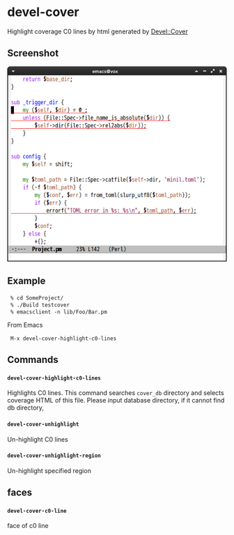 # devel-cover

Highlight coverage C0 lines by html generated by [Devel::Cover](https://metacpan.org/module/Devel::Cover)


## Screenshot

![devel-cover](image/devel-cover1.png)


## Example

```
 % cd SomeProject/
 % ./Build testcover
 % emacsclient -n lib/Foo/Bar.pm
```

From Emacs
```
 M-x devel-cover-highlight-c0-lines
```


## Commands

#### `devel-cover-highlight-c0-lines`

Highlights C0 lines. This command searches `cover_db` directory and
selects coverage HTML of this file. Please input database directory,
if it cannot find db directory,

#### `devel-cover-unhighlight`

Un-highlight C0 lines

#### `devel-cover-unhighlight-region`

Un-highlight specified region


## faces

#### `devel-cover-c0-line`

face of c0 line
